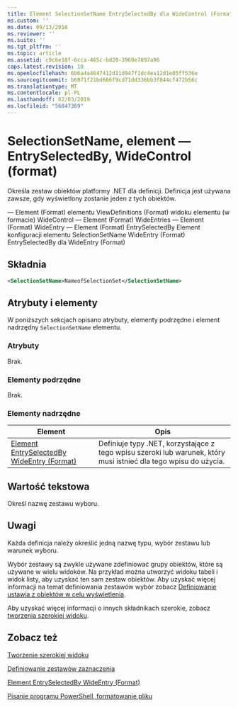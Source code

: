 ```yaml
---
title: Element SelectionSetName EntrySelectedBy dla WideControl (Format) | Dokumentacja firmy Microsoft
ms.custom: ''
ms.date: 09/13/2016
ms.reviewer: ''
ms.suite: ''
ms.tgt_pltfrm: ''
ms.topic: article
ms.assetid: c9c6e18f-6cca-465c-bd20-3969e7897a96
caps.latest.revision: 10
ms.openlocfilehash: 6b6a4a4647412d11d947f1dc4ea12d1e05ff536e
ms.sourcegitcommit: b6871f21bd666f9cd71dd336bb3f844cf472b56c
ms.translationtype: MT
ms.contentlocale: pl-PL
ms.lasthandoff: 02/03/2019
ms.locfileid: "56847369"
---
```

# <a name="selectionsetname-element-for-entryselectedby-for-widecontrol-format"></a>SelectionSetName, element — EntrySelectedBy, WideControl (format)

Określa zestaw obiektów platformy .NET dla definicji. Definicja jest używana zawsze, gdy wyświetlony zostanie jeden z tych obiektów.

— Element (Format) elementu ViewDefinitions (Format) widoku elementu (w formacie) WideControl — Element (Format) WideEntries — Element (Format) WideEntry — Element (Format) EntrySelectedBy Element konfiguracji elementu SelectionSetName WideEntry (Format) EntrySelectedBy dla WideEntry (Format)

## <a name="syntax"></a>Składnia

```xml
<SelectionSetName>NameofSelectionSet</SelectionSetName>

```

## <a name="attributes-and-elements"></a>Atrybuty i elementy

W poniższych sekcjach opisano atrybuty, elementy podrzędne i element nadrzędny `SelectionSetName` elementu.

### <a name="attributes"></a>Atrybuty

Brak.

### <a name="child-elements"></a>Elementy podrzędne

Brak.

### <a name="parent-elements"></a>Elementy nadrzędne

|Element|Opis|
|-------------|-----------------|
|[Element EntrySelectedBy WideEntry (Format)](./entryselectedby-element-for-wideentry-format.md)|Definiuje typy .NET, korzystające z tego wpisu szeroki lub warunek, który musi istnieć dla tego wpisu do użycia.|

## <a name="text-value"></a>Wartość tekstowa

Określ nazwę zestawu wyboru.

## <a name="remarks"></a>Uwagi

Każda definicja należy określić jedną nazwę typu, wybór zestawu lub warunek wyboru.

Wybór zestawy są zwykle używane zdefiniować grupy obiektów, które są używane w wielu widoków. Na przykład można utworzyć widoku tabeli i widok listy, aby uzyskać ten sam zestaw obiektów. Aby uzyskać więcej informacji na temat definiowania zestawów wybór zobacz [Definiowanie ustawia z obiektów w celu wyświetlenia](./defining-selection-sets.md).

Aby uzyskać więcej informacji o innych składnikach szerokie, zobacz [tworzenia szerokiej widoku](./creating-a-wide-view.md).

## <a name="see-also"></a>Zobacz też

[Tworzenie szerokiej widoku](./creating-a-wide-view.md)

[Definiowanie zestawów zaznaczenia](./defining-selection-sets.md)

[Element EntrySelectedBy WideEntry (Format)](./entryselectedby-element-for-wideentry-format.md)

[Pisanie programu PowerShell, formatowanie pliku](./writing-a-powershell-formatting-file.md)

